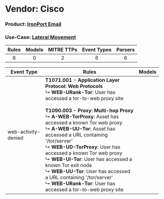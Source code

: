 Vendor: Cisco
=============
### Product: [IronPort Email](../ds_cisco_ironport_email.md)
### Use-Case: [Lateral Movement](../../../../UseCases/uc_lateral_movement.md)

| Rules | Models | MITRE TTPs | Event Types | Parsers |
|:-----:|:------:|:----------:|:-----------:|:-------:|
|   6   |   0    |     2      |      6      |    6    |

| Event Type          | Rules                                                                                                                                                                                                                                                                                                                                                                                                                                                                                                                                                                                                                         | Models |
| ------------------- | ----------------------------------------------------------------------------------------------------------------------------------------------------------------------------------------------------------------------------------------------------------------------------------------------------------------------------------------------------------------------------------------------------------------------------------------------------------------------------------------------------------------------------------------------------------------------------------------------------------------------------- | ------ |
| web-activity-denied | <b>T1071.001 - Application Layer Protocol: Web Protocols</b><br> ↳ <b>WEB-URank-Tor</b>: User has accessed a tor-to-web proxy site<br><br><b>T1090.003 - Proxy: Multi-hop Proxy</b><br> ↳ <b>A-WEB-TorProxy</b>: Asset has accessed a known Tor web proxy<br> ↳ <b>A-WEB-UU-Tor</b>: Asset has accessed a URL containing '/tor/server'<br> ↳ <b>WEB-UD-TorProxy</b>: User has accessed a known Tor web proxy<br> ↳ <b>WEB-UI-Tor</b>: User has accessed a known Tor exit node<br> ↳ <b>WEB-UU-Tor</b>: User has accessed a URL containing '/tor/server'<br> ↳ <b>WEB-URank-Tor</b>: User has accessed a tor-to-web proxy site |        |
